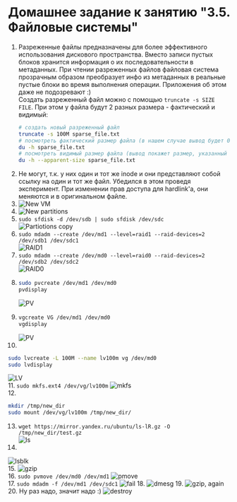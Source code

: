 # Домашнее задание к занятию "3.5. Файловые системы"  

1. Разреженные файлы предназначены для более эффективного использования дискового пространства. Вместо записи пустых блоков хранится информация о их последовательности в метаданных. При чтении разреженных файлов файловая система прозрачным образом преобразует инфо из метаданных в реальные пустые блоки во время выполнения операции. Приложения об этом даже не подозревают :)  
   Создать разреженный файл можно с помощью `truncate -s SIZE FILE`. При этом у файла будут 2 разных размера - фактический и видимый:  
   ```bash
   # создать новый разреженный файл
   truncate -s 100M sparse_file.txt
   # посмотреть фактический размер файла (в нашем случае вывод будет 0)
   du -h sparse_file.txt
   # посмотреть видимый размер файла (вывод покажет размер, указанный при создании - 100MB)
   du -h --apparent-size sparse_file.txt
   ```  
2. Не могут, т.к. у них один и тот же inode и они представляют собой ссылку на один и тот же файл. Убедился в этом проведя эксперимент. При изменении прав доступа для hardlink'а, они меняются и в оригинальном файле.   
3. ![New VM](images/hw-3.5-3.png)  
4. ![New partitions](images/hw-3.5-4.png)   
5. `sudo sfdisk -d /dev/sdb | sudo sfdisk /dev/sdc`  
   ![Partiotions copy](images/hw-3.5-5.png)  
6. `sudo mdadm --create /dev/md1 --level=raid1 --raid-devices=2 /dev/sdb1 /dev/sdc1`  
   ![RAID1](images/hw-3.5-6.png)  
7. `sudo mdadm --create /dev/md0 --level=raid0 --raid-devices=2 /dev/sdb2 /dev/sdc2`  
   ![RAID0](images/hw-3.5-7.png)  
8. 
   ```bash
   sudo pvcreate /dev/md1 /dev/md0
   pvdisplay
   ```
   ![PV](images/hw-3.5-8.png)  
9. 
   ```bash
   vgcreate VG /dev/md1 /dev/md0
   vgdisplay
   ```
   ![PV](images/hw-3.5-9.png)  
10. 
   ```bash
   sudo lvcreate -L 100M --name lv100m vg /dev/md0
   sudo lvdisplay
   ```
   ![LV](images/hw-3.5-10.png)  
11. `sudo mkfs.ext4 /dev/vg/lv100m` 
   ![mkfs](images/hw-3.5-11.png)  
12.
   ```bash
   mkdir /tmp/new_dir
   sudo mount /dev/vg/lv100m /tmp/new_dir/
   ```
13. `wget https://mirror.yandex.ru/ubuntu/ls-lR.gz -O /tmp/new_dir/test.gz`  
   ![ls](images/hw-3.5-13.png) 
14. 
   ![lsblk](images/hw-3.5-14.png)  
15. 
   ![gzip](images/hw-3.5-15.png)  
16. `sudo pvmove /dev/md0 /dev/md1`
    ![pmove](images/hw-3.5-16.png)  
17. `sudo mdadm -f /dev/md1 /dev/sdc1`
   ![fail](images/hw-3.5-17.png) 
18. 
   ![dmesg](images/hw-3.5-18.png) 
19. 
   ![gzip, again](images/hw-3.5-19.png) 
20. Ну раз надо, значит надо :)
   ![destroy](images/hw-3.5-20.png) 